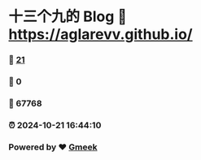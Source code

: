 # 十三个九的 Blog :link: https://aglarevv.github.io/ 
### :page_facing_up: [21](https://aglarevv.github.io//tag.html) 
### :speech_balloon: 0 
### :hibiscus: 67768 
### :alarm_clock: 2024-10-21 16:44:10 
### Powered by :heart: [Gmeek](https://github.com/Meekdai/Gmeek)
